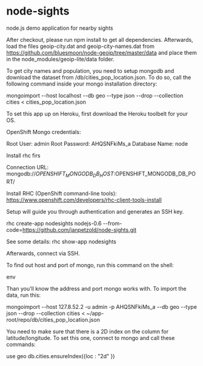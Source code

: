 node-sights
===========

node.js demo application for nearby sights

After checkout, please run npm install to get all dependencies. Afterwards, load the files geoip-city.dat and geoip-city-names.dat from https://github.com/bluesmoon/node-geoip/tree/master/data and place them in the node_modules/geoip-lite/data folder.

To get city names and population, you need to setup mongodb and download the dataset from /db/cities_pop_location.json. To do so, call the following command inside your mongo installation directory:

mongoimport --host localhost --db geo --type json --drop --collection cities < cities_pop_location.json











To set this app up on Heroku, first download the Heroku toolbelt for your OS.

OpenShift Mongo credentials:

Root User: admin
Root Password: AHQSNFkiMs_a
Database Name: node

Install rhc firs

Connection URL: mongodb://$OPENSHIFT_MONGODB_DB_HOST:$OPENSHIFT_MONGODB_DB_PORT/


Install RHC (OpenShift command-line tools): https://www.openshift.com/developers/rhc-client-tools-install

Setup will guide you through authentication and generates an SSH key.

rhc create-app nodesights nodejs-0.6 --from-code=https://github.com/janpetzold/node-sights.git

See some details:
rhc show-app nodesights

Afterwards, connect via SSH.

To find out host and port of mongo, run this command on the shell:

env

Than you'll know the address and port mongo works with.
To import the data, run this:

mongoimport --host 127.8.52.2 -u admin -p AHQSNFkiMs_a --db geo --type json --drop --collection cities < ~/app-root/repo/db/cities_pop_location.json

You need to make sure that there is a 2D index on the column for latitude/longitude. To set this one, connect to mongo and call these commands:

use geo
db.cities.ensureIndex({loc : "2d" })